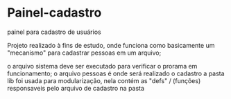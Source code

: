 # Painel-cadastro
painel para cadastro de usuários 

Projeto realizado à fins de estudo, onde funciona como basicamente um "mecanismo" para cadastrar pessoas em um arquivo;

o arquivo sistema deve ser executado para verificar o prorama em funcionamento;
o arquivo pessoas é onde será realizado o cadastro 
a pasta lib foi usada para modularização, nela contém as "defs" / (funções) responsaveis pelo arquivo de cadastro na pasta 
